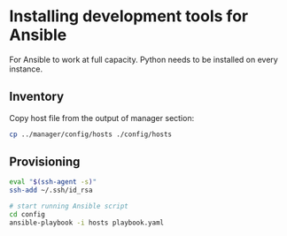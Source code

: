 # Installing development tools for Ansible

For Ansible to work at full capacity. Python needs to be installed on every instance.

## Inventory

Copy host file from the output of manager section:

```sh
cp ../manager/config/hosts ./config/hosts
```

## Provisioning

```sh
eval "$(ssh-agent -s)"
ssh-add ~/.ssh/id_rsa

# start running Ansible script
cd config
ansible-playbook -i hosts playbook.yaml
```
